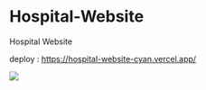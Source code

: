 # Hospital-Website
Hospital Website

deploy : https://hospital-website-cyan.vercel.app/

<img src="background.gif">